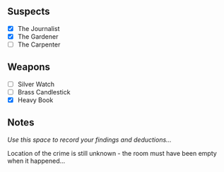 ## Suspects
- [x] The Journalist
- [x] The Gardener
- [ ] The Carpenter

## Weapons
- [ ] Silver Watch
- [ ] Brass Candlestick
- [x] Heavy Book

## Notes
*Use this space to record your findings and deductions...*

Location of the crime is still unknown - the room must have been empty when it happened...
